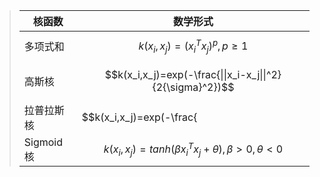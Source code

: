 >| 核函数     | 数学形式                                                     |
>| ---------- | ------------------------------------------------------------ |
>| 多项式和   | $$k(x_i,x_j)=(x_i^Tx_j)^p,p \geq1$$                          |
>| 高斯核     | $$k(x_i,x_j)=exp(-\frac{\|\|x_i-x_j\|\|^2}{2{\sigma}^2})$$   |
>| 拉普拉斯核 | $$k(x_i,x_j)=exp(-\frac{||x_i-x_j||}{\sigma}),\sigma >0$$    |
>| Sigmoid核  | $$k(x_i,x_j)=tanh(\beta x_i^T x_j+\theta),\beta>0, \theta<0$$ |

